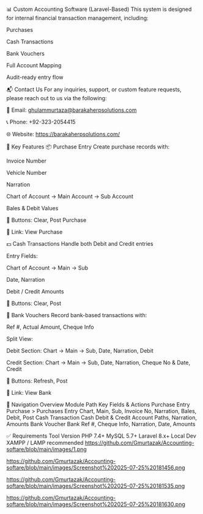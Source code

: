 📊 Custom Accounting Software (Laravel-Based)
This system is designed for internal financial transaction management, including:

Purchases

Cash Transactions

Bank Vouchers

Full Account Mapping

Audit-ready entry flow

📬 Contact Us
For any inquiries, support, or custom feature requests, please reach out to us via the following:

📧 Email: ghulammurtaza@barakaherpsolutions.com

📞 Phone: +92-323-2054415

🌐 Website: https://barakaherpsolutions.com/

📌 Key Features
📦 Purchase Entry
Create purchase records with:

Invoice Number

Vehicle Number

Narration

Chart of Account → Main Account → Sub Account

Bales & Debit Values

🔘 Buttons: Clear, Post Purchase

🔗 Link: View Purchase

💵 Cash Transactions
Handle both Debit and Credit entries

Entry Fields:

Chart of Account → Main → Sub

Date, Narration

Debit / Credit Amounts

🔘 Buttons: Clear, Post

🏦 Bank Vouchers
Record bank-based transactions with:

Ref #, Actual Amount, Cheque Info

Split View:

Debit Section: Chart → Main → Sub, Date, Narration, Debit

Credit Section: Chart → Main → Sub, Date, Narration, Cheque No & Date, Credit

🔘 Buttons: Refresh, Post

🔗 Link: View Bank

🧭 Navigation Overview
Module	Path	Key Fields & Actions
Purchase Entry	Purchase > Purchases Entry	Chart, Main, Sub, Invoice No, Narration, Bales, Debit, Post
Cash Transaction	Cash	Debit & Credit Account Paths, Narration, Amounts
Bank Voucher	Bank	Ref #, Cheque Info, Narration, Date, Amounts

✅ Requirements
Tool	Version
PHP	7.4+
MySQL	5.7+
Laravel	8.x+
Local Dev	XAMPP / LAMP recommended
https://github.com/Gmurtazak/Accounting-softare/blob/main/images/1.png

https://github.com/Gmurtazak/Accounting-softare/blob/main/images/Screenshot%202025-07-25%20181456.png

https://github.com/Gmurtazak/Accounting-softare/blob/main/images/Screenshot%202025-07-25%20181535.png

https://github.com/Gmurtazak/Accounting-softare/blob/main/images/Screenshot%202025-07-25%20181630.png


